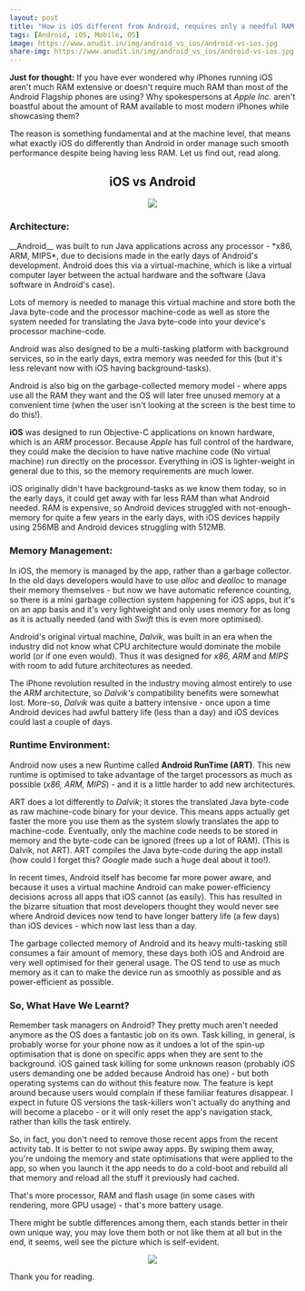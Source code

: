 ```yaml
---
layout: post
title: "How is iOS different from Android, requires only a needful RAM in iPhones compared to Android phones?"
tags: [Android, iOS, Mobile, OS]
image: https://www.anudit.in/img/android_vs_ios/android-vs-ios.jpg
share-img: https://www.anudit.in/img/android_vs_ios/android-vs-ios.jpg
---
```


__Just for thought:__ If you have ever wondered why iPhones running iOS aren't much RAM extensive or doesn't require much RAM than most of the Android Flagship phones are using? Why spokespersons at *Apple Inc.* aren't boastful about the amount of RAM available to most modern iPhones while showcasing them?


The reason is something fundamental and at the machine level, that means what exactly iOS do differently than Android in order manage such smooth performance despite being having less RAM. Let us find out, read along.


<center><h2>iOS vs Android</h2></center>

<center><img src="/img/android_vs_ios/apple-vs-android.png"></center>


<h3>Architecture:</h3>
__Android__ was built to run Java applications across any processor - *x86, ARM, MIPS*, due to decisions made in the early days of Android's development. Android does this via a virtual-machine, which is like a virtual computer layer between the actual hardware and the software (Java software in Android's case).

Lots of memory is needed to manage this virtual machine and store both the Java byte-code and the processor machine-code as well as store the system needed for translating the Java byte-code into your device's processor machine-code.

Android was also designed to be a multi-tasking platform with background services, so in the early days, extra memory was needed for this (but it's less relevant now with iOS having background-tasks).

Android is also big on the garbage-collected memory model - where apps use all the RAM they want and the OS will later free unused memory at a convenient time (when the user isn't looking at the screen is the best time to do this!).

__iOS__ was designed to run Objective-C applications on known hardware, which is an *ARM* processor. Because *Apple* has full control of the hardware, they could make the decision to have native machine code (No virtual machine) run directly on the processor. Everything in iOS is lighter-weight in general due to this, so the memory requirements are much lower.

iOS originally didn't have background-tasks as we know them today, so in the early days, it could get away with far less RAM than what Android needed. RAM is expensive, so Android devices struggled with not-enough-memory for quite a few years in the early days, with iOS devices happily using 256MB and Android devices struggling with 512MB.

<h3>Memory Management:</h3>

In iOS, the memory is managed by the app, rather than a garbage collector. In the old days developers would have to use *alloc* and *dealloc* to manage their memory themselves - but now we have automatic reference counting, so there is a mini garbage collection system happening for iOS apps, but it's on an app basis and it's very lightweight and only uses memory for as long as it is actually needed (and with *Swift* this is even more optimised).

Android's original virtual machine, *Dalvik*, was built in an era when the industry did not know what CPU architecture would dominate the mobile world (or if one even would). Thus it was designed for *x86, ARM* and *MIPS* with room to add future architectures as needed.

The iPhone revolution resulted in the industry moving almost entirely to use the *ARM* architecture, so *Dalvik's* compatibility benefits were somewhat lost. More-so, *Dalvik* was quite a battery intensive - once upon a time Android devices had awful battery life (less than a day) and iOS devices could last a couple of days.

<h3>Runtime Environment:</h3>

Android now uses a new Runtime called __Android RunTime (ART)__. This new runtime is optimised to take advantage of the target processors as much as possible (*x86, ARM, MIPS*) - and it is a little harder to add new architectures.

ART does a lot differently to *Dalvik*; it stores the translated Java byte-code as raw machine-code binary for your device. This means apps actually get faster the more you use them as the system slowly translates the app to machine-code. Eventually, only the machine code needs to be stored in memory and the byte-code can be ignored (frees up a lot of RAM). (This is Dalvik, not ART). ART compiles the Java byte-code during the app install (how could I forget this? *Google* made such a huge deal about it too!).

In recent times, Android itself has become far more power aware, and because it uses a virtual machine Android can make power-efficiency decisions across all apps that iOS cannot (as easily). This has resulted in the bizarre situation that most developers thought they would never see where Android devices now tend to have longer battery life (a few days) than iOS devices - which now last less than a day.

The garbage collected memory of Android and its heavy multi-tasking still consumes a fair amount of memory, these days both iOS and Android are very well optimised for their general usage. The OS tend to use as much memory as it can to make the device run as smoothly as possible and as power-efficient as possible.


<h3>So, What Have We Learnt?</h3>
Remember task managers on Android? They pretty much aren't needed anymore as the OS does a fantastic job on its own. Task killing, in general, is probably worse for your phone now as it undoes a lot of the spin-up optimisation that is done on specific apps when they are sent to the background. iOS gained task killing for some unknown reason (probably iOS users demanding one be added because Android has one) - but both operating systems can do without this feature now. The feature is kept around because users would complain if these familiar features disappear. I expect in future OS versions the task-killers won't actually do anything and will become a placebo - or it will only reset the app's navigation stack, rather than kills the task entirely. 

So, in fact, you don't need to remove those recent apps from the recent activity tab. It is better to not swipe away apps. By swiping them away, you're undoing the memory and state optimisations that were applied to the app, so when you launch it the app needs to do a cold-boot and rebuild all that memory and reload all the stuff it previously had cached.

That's more processor, RAM and flash usage (in some cases with rendering, more GPU usage) - that's more battery usage.

There might be subtle differences among them, each stands better in their own unique way, you may love them both or not like them at all but in the end, it seems, well see the picture which is self-evident.
<center><img src="/img/android_vs_ios/android-loves-ios.jpg"></center>

Thank you for reading.